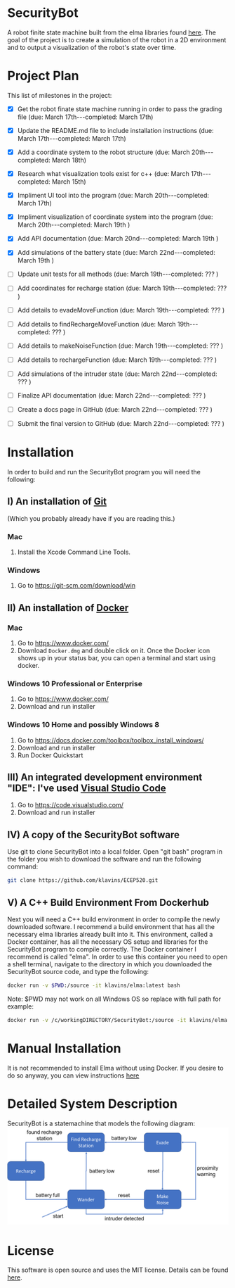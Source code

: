 SecurityBot
===
A robot finite state machine built from the elma libraries found [here](https://github.com/klavinslab/elma).  The goal of the project is to create a simulation of the robot in a 2D environment and to output a visualization of the robot's state over time.

Project Plan
===
This list of milestones in the project:
- [x] Get the robot finate state machine running in order to pass the grading file (due: March 17th---completed: March 17th)
- [x] Update the README.md file to include installation instructions (due: March 17th---completed: March 17th)
- [x] Add a coordinate system to the robot structure  (due: March 20th---completed: March 18th)
- [x] Research what visualization tools exist for c++ (due: March 17th---completed: March 15th) 
- [x] Impliment UI tool into the program (due: March 20th---completed: March 17th)
- [x] Impliment visualization of coordinate system into the program (due: March 20th---completed: March 19th )
- [x] Add API documentation (due: March 20nd---completed: March 19th )
- [x] Add simulations of the battery state (due: March 22nd---completed: March 19th )

- [ ] Update unit tests for all methods (due: March 19th---completed: ??? )
- [ ] Add coordinates for recharge station (due: March 19th---completed: ??? )
- [ ] Add details to evadeMoveFunction (due: March 19th---completed: ??? )
- [ ] Add details to findRechargeMoveFunction (due: March 19th---completed: ??? )
- [ ] Add details to makeNoiseFunction (due: March 19th---completed: ??? )
- [ ] Add details to rechargeFunction (due: March 19th---completed: ??? )
- [ ] Add simulations of the intruder state (due: March 22nd---completed: ??? )
- [ ] Finalize API documentation (due: March 22nd---completed: ??? )
- [ ] Create a docs page in GitHub (due: March 22nd---completed: ??? )
- [ ] Submit the final version to GitHub (due: March 22nd---completed: ??? )


# Installation
In order to build and run the SecurityBot program you will need the following:

## I)  An installation of [Git](https://git-scm.com/)
(Which you probably already have if you are reading this.)
### Mac
1. Install the Xcode Command Line Tools.
### Windows
1. Go to https://git-scm.com/download/win

## II)  An installation of [Docker](https://www.docker.com/)
### Mac
1. Go to https://www.docker.com/
2. Download `Docker.dmg` and double click on it. Once the Docker icon shows up in your status bar, you can open a terminal and start using docker.
### Windows 10 Professional or Enterprise
1. Go to https://www.docker.com/
2. Download and run installer
### Windows 10 Home and possibly Windows 8
1. Go to https://docs.docker.com/toolbox/toolbox_install_windows/
2. Download and run installer
3. Run Docker Quickstart

## III)  An integrated development environment "IDE": I've used [Visual Studio Code](https://code.visualstudio.com/)
1. Go to https://code.visualstudio.com/
2. Download and run installer

## IV)  A copy of the SecurityBot software
Use git to clone SecurityBot into a local folder.
Open "git bash" program in the folder you wish to download the software and run the following command:
```bash
git clone https://github.com/klavins/ECEP520.git
```
## V)  A C++ Build Environment From Dockerhub
Next you will need a C++ build environment in order to compile the newly downloaded software.  I recommend a build environment that has all the necessary elma libraries already built into it.  This environment, called a Docker container, has all the necessary OS setup and libraries for the SecurityBot program to compile correctly.  The Docker container I recommend is called "elma".
In order to use this container you need to open a shell terminal, navigate to the directory in which you downloaded the SecurityBot source code, and type the following:
```bash
docker run -v $PWD:/source -it klavins/elma:latest bash
```
Note: $PWD may not work on all Windows OS so replace with full path for example:
```bash
docker run -v /c/workingDIRECTORY/SecurityBot:/source -it klavins/elma:latest bash
```      

# Manual Installation
It is not recommended to install Elma without using Docker.  If you desire to do so anyway, you can view instructions [here](https://github.com/klavinslab/elma/blob/master/README.md#manual-installation)


# Detailed System Description
SecurityBot is a statemachine that models the following diagram:
<img src="./images/system.png" width="620">


# License
This software is open source and uses the MIT license. Details can be found [here](https://github.com/steveolio/SecurityBot/blob/master/LICENSE).